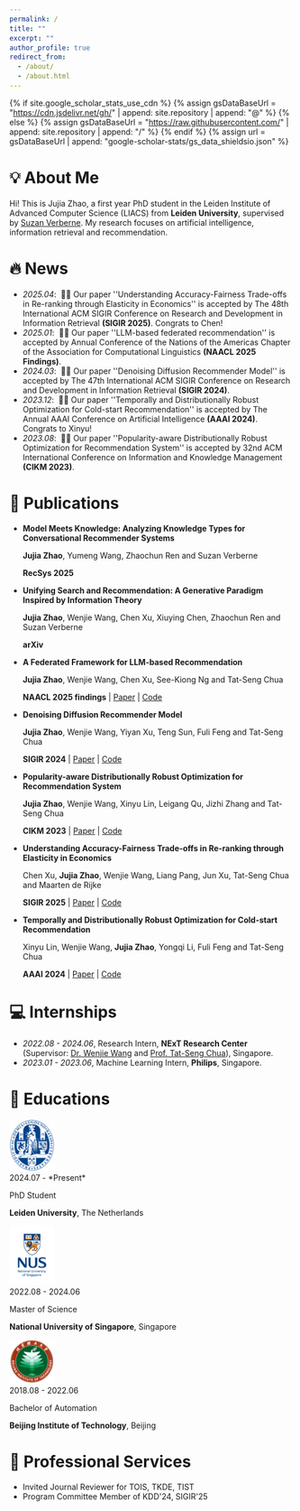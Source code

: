 ```yaml
---
permalink: /
title: ""
excerpt: ""
author_profile: true
redirect_from: 
  - /about/
  - /about.html
---
```


{% if site.google_scholar_stats_use_cdn %}
{% assign gsDataBaseUrl = "https://cdn.jsdelivr.net/gh/" | append: site.repository | append: "@" %}
{% else %}
{% assign gsDataBaseUrl = "https://raw.githubusercontent.com/" | append: site.repository | append: "/" %}
{% endif %}
{% assign url = gsDataBaseUrl | append: "google-scholar-stats/gs_data_shieldsio.json" %}

# 💡 About Me
<span class='anchor' id='about-me'></span>

Hi! This is Jujia Zhao, a first year PhD student in the Leiden Institute of Advanced Computer Science (LIACS) from **Leiden University**, supervised by [Suzan Verberne](https://liacs.leidenuniv.nl/~verbernes/). My research focuses on artificial intelligence, information retrieval and recommendation.

# 🔥 News
- *2025.04*: &nbsp;🎉🎉 Our paper ''Understanding Accuracy-Fairness Trade-offs in Re-ranking through Elasticity in Economics'' is accepted by The 48th International ACM SIGIR Conference on Research and Development in Information Retrieval **(SIGIR 2025)**. Congrats to Chen!
- *2025.01*: &nbsp;🎉🎉 Our paper ''LLM-based federated recommendation'' is accepted by Annual Conference of the Nations of the Americas Chapter of the Association for Computational Linguistics **(NAACL 2025 Findings)**. 
- *2024.03*: &nbsp;🎉🎉 Our paper ''Denoising Diffusion Recommender Model'' is accepted by The 47th International ACM SIGIR Conference on Research and Development in Information Retrieval **(SIGIR 2024)**. 
- *2023.12*: &nbsp;🎉🎉 Our paper ''Temporally and Distributionally Robust Optimization for Cold-start Recommendation'' is accepted by The Annual AAAI Conference on Artificial Intelligence **(AAAI 2024)**. Congrats to Xinyu!
- *2023.08*: &nbsp;🎉🎉 Our paper ''Popularity-aware Distributionally Robust Optimization for Recommendation System'' is accepted by 32nd ACM International Conference on Information and Knowledge Management **(CIKM 2023)**. 

# 📝 Publications 

- **Model Meets Knowledge: Analyzing Knowledge Types for Conversational Recommender Systems**

  **Jujia Zhao**, Yumeng Wang, Zhaochun Ren and Suzan Verberne

  **RecSys 2025** 

- **Unifying Search and Recommendation: A Generative Paradigm Inspired by Information Theory**

  **Jujia Zhao**, Wenjie Wang, Chen Xu, Xiuying Chen, Zhaochun Ren and Suzan Verberne

  **arXiv** 

- **A Federated Framework for LLM-based Recommendation**

  **Jujia Zhao**, Wenjie Wang, Chen Xu, See-Kiong Ng and Tat-Seng Chua

  **NAACL 2025 findings** \| [Paper](https://arxiv.org/abs/2402.09959) \| [Code](https://github.com/Polaris-JZ/FELLRec)

- **Denoising Diffusion Recommender Model**

  **Jujia Zhao**, Wenjie Wang, Yiyan Xu, Teng Sun, Fuli Feng and Tat-Seng Chua

  **SIGIR 2024** \| [Paper](https://arxiv.org/abs/2401.06982) \| [Code](https://github.com/Polaris-JZ/DDRM)

- **Popularity-aware Distributionally Robust Optimization for Recommendation System**

  **Jujia Zhao**, Wenjie Wang, Xinyu Lin, Leigang Qu, Jizhi Zhang and Tat-Seng Chua

  **CIKM 2023** \| [Paper](https://dl.acm.org/doi/abs/10.1145/3583780.3615492) \| [Code](https://github.com/Polaris-JZ/PDRO)

- **Understanding Accuracy-Fairness Trade-offs in Re-ranking through Elasticity in Economics**

  Chen Xu, **Jujia Zhao**, Wenjie Wang, Liang Pang, Jun Xu, Tat-Seng Chua and Maarten de Rijke

  **SIGIR 2025** \| [Paper](https://arxiv.org/abs/2504.14991) \| [Code](https://github.com/XuChen0427/ElasticRank)

- **Temporally and Distributionally Robust Optimization for Cold-start Recommendation**

  Xinyu Lin, Wenjie Wang, **Jujia Zhao**, Yongqi Li, Fuli Feng and Tat-Seng Chua

  **AAAI 2024** \| [Paper](https://arxiv.org/abs/2312.09901) \| [Code](https://github.com/Linxyhaha/TDRO)

# 💻 Internships
- *2022.08 - 2024.06*, Research Intern, **NExT Research Center** (Supervisor: [Dr. Wenjie Wang](https://wenjiewwj.github.io/) and [Prof. Tat-Seng Chua](https://www.chuatatseng.com/)), Singapore.
- *2023.01 - 2023.06*, Machine Learning Intern, **Philips**, Singapore.

# 📖 Educations

  <div class='school-box'>
  <div><img src='images/Leiden_logo.jpeg' alt="sym" width="80"></div>
  <div class='school-box-text' markdown="1">
  2024.07 - *Present*

  PhD Student

  **Leiden University**, The Netherlands
  </div>
  </div>

  <div class='school-box'>
  <div><img src='images/NUS_logo.jpeg' alt="sym" width="80"></div>
  <div class='school-box-text' markdown="1">
  2022.08 - 2024.06

  Master of Science

  **National University of Singapore**, Singapore
  </div>
  </div>



  <div class='school-box'>
  <div><img src='images/BIT_logo.png' alt="sym" width="80"></div>
  <div class='school-box-text' markdown="1">
  2018.08 - 2022.06

  Bachelor of Automation

  **Beijing Institute of Technology**, Beijing
  </div>
  </div>

# 🔭 Professional Services
- Invited Journal Reviewer for TOIS, TKDE, TIST
-	Program Committee Member of KDD'24, SIGIR'25

